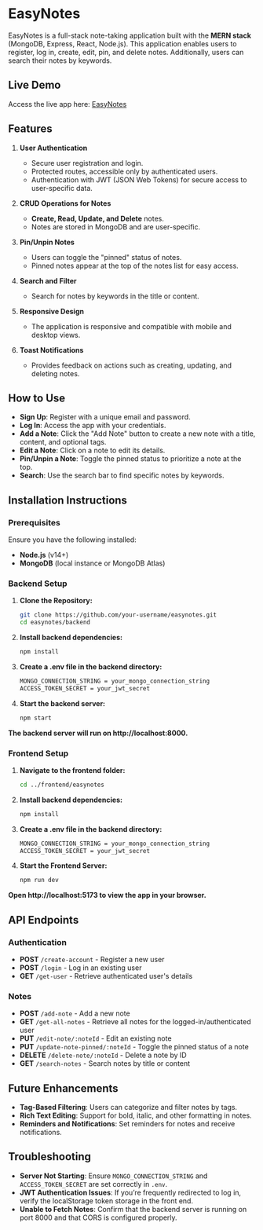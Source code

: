 # EasyNotes

EasyNotes is a full-stack note-taking application built with the **MERN stack** (MongoDB, Express, React, Node.js). This application enables users to register, log in, create, edit, pin, and delete notes. Additionally, users can search their notes by keywords.

## Live Demo

Access the live app here: [EasyNotes](https://easynotesks.netlify.app/)

## Features

1. **User Authentication**
   - Secure user registration and login.
   - Protected routes, accessible only by authenticated users.
   - Authentication with JWT (JSON Web Tokens) for secure access to user-specific data.

2. **CRUD Operations for Notes**
   - **Create, Read, Update, and Delete** notes.
   - Notes are stored in MongoDB and are user-specific.

3. **Pin/Unpin Notes**
   - Users can toggle the "pinned" status of notes.
   - Pinned notes appear at the top of the notes list for easy access.

4. **Search and Filter**
   - Search for notes by keywords in the title or content.

5. **Responsive Design**
   - The application is responsive and compatible with mobile and desktop views.

6. **Toast Notifications**
   - Provides feedback on actions such as creating, updating, and deleting notes.
  
## How to Use

- **Sign Up**: Register with a unique email and password.
- **Log In**: Access the app with your credentials.
- **Add a Note**: Click the "Add Note" button to create a new note with a title, content, and optional tags.
- **Edit a Note**: Click on a note to edit its details.
- **Pin/Unpin a Note**: Toggle the pinned status to prioritize a note at the top.
- **Search**: Use the search bar to find specific notes by keywords.

## Installation Instructions

### Prerequisites
Ensure you have the following installed:
- **Node.js** (v14+)
- **MongoDB** (local instance or MongoDB Atlas)

### Backend Setup

1. **Clone the Repository:**
   
   ```bash
   git clone https://github.com/your-username/easynotes.git
   cd easynotes/backend
   
2. **Install backend dependencies:**
   
   ```bash
   npm install
   
3. **Create a .env file in the backend directory:**
   
   ```bash
   MONGO_CONNECTION_STRING = your_mongo_connection_string
   ACCESS_TOKEN_SECRET = your_jwt_secret
   
4. **Start the backend server:**

   ```bash
   npm start

  **The backend server will run on http://localhost:8000.**

### Frontend Setup

1. **Navigate to the frontend folder:**
   
   ```bash
   cd ../frontend/easynotes
   
2. **Install backend dependencies:**
   
   ```bash
   npm install
   
3. **Create a .env file in the backend directory:**
   
   ```bash
   MONGO_CONNECTION_STRING = your_mongo_connection_string
   ACCESS_TOKEN_SECRET = your_jwt_secret

4. **Start the Frontend Server:**
   
   ```bash
   npm run dev

  **Open http://localhost:5173 to view the app in your browser.**

## API Endpoints

### Authentication
- **POST** `/create-account` - Register a new user
- **POST** `/login` - Log in an existing user
- **GET** `/get-user` - Retrieve authenticated user's details

### Notes
- **POST** `/add-note` - Add a new note
- **GET** `/get-all-notes` - Retrieve all notes for the logged-in/authenticated user
- **PUT** `/edit-note/:noteId` - Edit an existing note
- **PUT** `/update-note-pinned/:noteId` - Toggle the pinned status of a note
- **DELETE** `/delete-note/:noteId` - Delete a note by ID
- **GET** `/search-notes` - Search notes by title or content

## Future Enhancements

- **Tag-Based Filtering**: Users can categorize and filter notes by tags.
- **Rich Text Editing**: Support for bold, italic, and other formatting in notes.
- **Reminders and Notifications**: Set reminders for notes and receive notifications.

## Troubleshooting

- **Server Not Starting**: Ensure `MONGO_CONNECTION_STRING` and `ACCESS_TOKEN_SECRET` are set correctly in `.env`.
- **JWT Authentication Issues**: If you’re frequently redirected to log in, verify the localStorage token storage in the front end.
- **Unable to Fetch Notes**: Confirm that the backend server is running on port 8000 and that CORS is configured properly.
